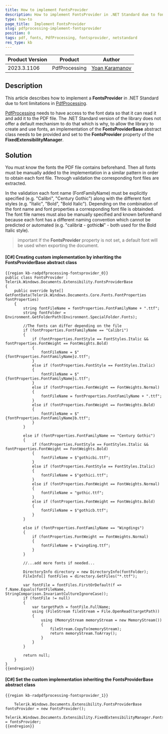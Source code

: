 ```yaml
---
title: How to implement FontsProvider
description: How to implement FontsProvider in .NET Standard due to font limitations in PdfProcessing.
type: how-to 
page_title:  Implement FontsProvider
slug: pdfprocessing-implement-fontsprovider
position: 0
tags: pdf, fonts, PdfProcessing, fontsprovider, netstandard
res_type: kb
---
```


|Product Version|Product|Author|
|----|----|----|
|2023.3.1106|PdfProcessing|[Yoan Karamanov](https://www.telerik.com/blogs/author/yoan-karamanov)|

## Description
 
This article describes how to implement a **FontsProvider** in .NET Standard due to font limitations in [PdfProcessing]({%radpdfprocessing-overview%}). 

[PdfProcessing]({%radpdfprocessing-overview%}) needs to have access to the font data so that it can read it and add it to the PDF file. The .NET Standard version of the library does not offer a default mechanism to do that which is why, to allow the library to create and use fonts, an implementation of the **FontsProviderBase** abstract class needs to be provided and set to the **FontsProvider** property of the **FixedExtensibilityManager**.

## Solution

You must know the fonts the PDF file contains beforehand. Then all fonts must be manually added to the implementation in a similar pattern in order to obtain each font file. Through validation the corresponding font files are extracted.

In the validation each font name (FontFamilyName) must be explicitly specified (e.g. "Calibri", "Century Gothic") along with the different font styles (e.g. "Italic", "Bold", "Bold Italic"). Depending on the combination of the font name and font properties a corresponding font file is obtainded. The font file names must also be manually specified and known beforehand because each font has a different naming convention which cannot be predicted or automated (e.g. "calibri**z** - gothic**bi**" - both used for the Bold Italic style).

>important If the **FontsProvider** property is not set, a default font will be used when exporting the document.

#### **[C#] Creating custom implementation by inheriting the FontsProviderBase abstract class**
	{{region kb-radpdfprocessing-fontsprovider_0}}
	public class FontsProvider : Telerik.Windows.Documents.Extensibility.FontsProviderBase
	{
    	public override byte[] GetFontData(Telerik.Windows.Documents.Core.Fonts.FontProperties fontProperties)
    	{
        	string fontFileName = fontProperties.FontFamilyName + ".ttf";
        	string fontFolder = Environment.GetFolderPath(Environment.SpecialFolder.Fonts);

        	//The fonts can differ depending on the file
        	if (fontProperties.FontFamilyName == "Calibri")
        	{
	            if (fontProperties.FontStyle == FontStyles.Italic && fontProperties.FontWeight == FontWeights.Bold)
            	{
	                fontFileName = $"{fontProperties.FontFamilyName}z.ttf";
            	}
            	else if (fontProperties.FontStyle == FontStyles.Italic)
            	{
	                fontFileName = $"{fontProperties.FontFamilyName}i.ttf";
            	}
            	else if (fontProperties.FontWeight == FontWeights.Normal)
            	{
	                fontFileName = fontProperties.FontFamilyName + ".ttf";
            	}
            	else if (fontProperties.FontWeight == FontWeights.Bold)
            	{
	                fontFileName = $"{fontProperties.FontFamilyName}b.ttf";
            	}
        	}

        	else if (fontProperties.FontFamilyName == "Century Gothic")
        	{
	            if (fontProperties.FontStyle == FontStyles.Italic && fontProperties.FontWeight == FontWeights.Bold)
            	{
	                fontFileName = $"gothicbi.ttf";
            	}
            	else if (fontProperties.FontStyle == FontStyles.Italic)
            	{
	                fontFileName = $"gothici.ttf";
            	}
            	else if (fontProperties.FontWeight == FontWeights.Normal)
            	{
	                fontFileName = "gothic.ttf";
            	}
            	else if (fontProperties.FontWeight == FontWeights.Bold)
            	{
	                fontFileName = $"gothicb.ttf";
            	}
        	}

        	else if (fontProperties.FontFamilyName == "Wingdings")
        	{
	            if (fontProperties.FontWeight == FontWeights.Normal)
            	{
	                fontFileName = $"wingding.ttf";
            	}
        	}

        	//...add more fonts if needed...

        	DirectoryInfo directory = new DirectoryInfo(fontFolder);
        	FileInfo[] fontFiles = directory.GetFiles("*.ttf");

        	var fontFile = fontFiles.FirstOrDefault(f => f.Name.Equals(fontFileName, StringComparison.InvariantCultureIgnoreCase));
        	if (fontFile != null)
        	{
	            var targetPath = fontFile.FullName;
            	using (FileStream fileStream = File.OpenRead(targetPath))
            	{
	                using (MemoryStream memoryStream = new MemoryStream())
                	{
	                    fileStream.CopyTo(memoryStream);
                    	return memoryStream.ToArray();
                	}
            	}
        	}

        	return null;
    	}
	}
	{{endregion}}

#### **[C#] Set the custom implementation inheriting the FontsProviderBase abstract class**
    {{region kb-radpdfprocessing-fontsprovider_1}}

        Telerik.Windows.Documents.Extensibility.FontsProviderBase fontsProvider = new FontsProvider();
        Telerik.Windows.Documents.Extensibility.FixedExtensibilityManager.FontsProvider = fontsProvider;
    {{endregion}}
